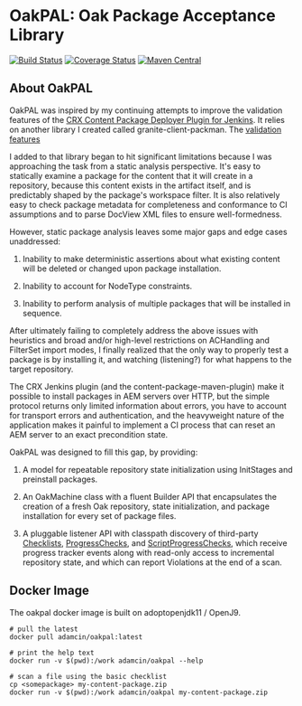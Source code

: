 OakPAL: Oak Package Acceptance Library
======================================

[![Build Status](https://travis-ci.org/adamcin/oakpal.png)](https://travis-ci.org/adamcin/oakpal)
[![Coverage Status](https://coveralls.io/repos/github/adamcin/oakpal/badge.svg?branch=master)](https://coveralls.io/github/adamcin/oakpal?branch=master)
[![Maven Central](https://img.shields.io/maven-central/v/net.adamcin.oakpal/oakpal-core.svg?label=Maven%20Central)](https://search.maven.org/search?q=g:%22net.adamcin.oakpal%22%20AND%20a:%22oakpal-core%22)

## About OakPAL

OakPAL was inspired by my continuing attempts to improve the validation features of the [CRX Content Package Deployer Plugin for Jenkins](https://wiki.jenkins-ci.org/display/JENKINS/CRX+Content+Package+Deployer+Plugin). 
It relies on another library I created called granite-client-packman. 
The [validation features](http://adamcin.net/granite-client-packman/apidocs/net/adamcin/granite/client/packman/validation/PackageValidator.html)
                
I added to that library began to hit significant
limitations because I was approaching the task from a static analysis perspective. It's easy to
statically examine a package for the content that it will create in a repository, because this content
exists in the artifact itself, and is predictably shaped by the package's workspace filter. It is also
relatively easy to check package metadata for completeness and conformance to CI assumptions and to
parse DocView XML files to ensure well-formedness.

However, static package analysis leaves some major gaps and edge cases unaddressed:

1. Inability to make deterministic assertions about what existing content will be deleted or changed upon package installation.

2. Inability to account for NodeType constraints.

3. Inability to perform analysis of multiple packages that will be installed in sequence.

After ultimately failing to completely address the above issues with heuristics and broad and/or
high-level restrictions on ACHandling and FilterSet import modes, I finally realized that the only way
to properly test a package is by installing it, and watching (listening?) for what happens to the target
repository.

The CRX Jenkins plugin (and the content-package-maven-plugin) make it possible to install packages in
AEM servers over HTTP, but the simple protocol returns only limited information about errors, you have
to account for transport errors and authentication, and the heavyweight nature of the application makes
it painful to implement a CI process that can reset an AEM server to an exact precondition state.

OakPAL was designed to fill this gap, by providing:

1. A model for repeatable repository state initialization using InitStages and preinstall packages.

2. An OakMachine class with a fluent Builder API that encapsulates the creation of a fresh Oak
repository, state initialization, and package installation for every set of package files.

3. A pluggable listener API with classpath discovery of third-party [Checklists](https://github.com/adamcin/oakpal/blob/master/checks/src/main/resources/OAKPAL-INF/checklists/basic.json), 
[ProgressChecks](net.adamcin.oakpal.api/apidocs/net/adamcin/oakpal/api/ProgressCheck.html), and [ScriptProgressChecks](oakpal-maven-plugin/writing-a-script-check.html), 
which receive progress tracker events along with read-only access to incremental repository state, and which can report Violations at the end of a scan.


## Docker Image

The oakpal docker image is built on adoptopenjdk11 / OpenJ9. 

    # pull the latest
    docker pull adamcin/oakpal:latest
    
    # print the help text
    docker run -v $(pwd):/work adamcin/oakpal --help
    
    # scan a file using the basic checklist
    cp <somepackage> my-content-package.zip
    docker run -v $(pwd):/work adamcin/oakpal my-content-package.zip



